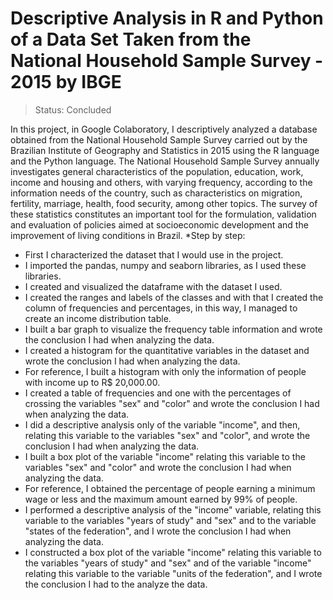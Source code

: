 # Descriptive Analysis in R and Python of a Data Set Taken from the National Household Sample Survey - 2015 by IBGE

> Status: Concluded

In this project, in Google Colaboratory, I descriptively analyzed a database obtained from the National Household Sample Survey carried out by the Brazilian Institute of Geography and Statistics in 2015 using the R language and the Python language. The National Household Sample Survey annually investigates general characteristics of the population, education, work, income and housing and others, with varying frequency, according to the information needs of the country, such as characteristics on migration, fertility, marriage, health, food security, among other topics. The survey of these statistics constitutes an important tool for the formulation, validation and evaluation of policies aimed at socioeconomic development and the improvement of living conditions in Brazil.
*Step by step:
- First I characterized the dataset that I would use in the project.
- I imported the pandas, numpy and seaborn libraries, as I used these libraries.
- I created and visualized the dataframe with the dataset I used.
- I created the ranges and labels of the classes and with that I created the column of frequencies and percentages, in this way, I managed to create an income distribution table.
- I built a bar graph to visualize the frequency table information and wrote the conclusion I had when analyzing the data.
- I created a histogram for the quantitative variables in the dataset and wrote the conclusion I had when analyzing the data.
- For reference, I built a histogram with only the information of people with income up to R$ 20,000.00.
- I created a table of frequencies and one with the percentages of crossing the variables "sex" and "color" and wrote the conclusion I had when analyzing the data.
- I did a descriptive analysis only of the variable "income", and then, relating this variable to the variables "sex" and "color", and wrote the conclusion I had when analyzing the data.
- I built a box plot of the variable "income" relating this variable to the variables "sex" and "color" and wrote the conclusion I had when analyzing the data.
- For reference, I obtained the percentage of people earning a minimum wage or less and the maximum amount earned by 99% of people.
- I performed a descriptive analysis of the "income" variable, relating this variable to the variables "years of study" and "sex" and to the variable "states of the federation", and I wrote the conclusion I had when analyzing the data.
- I constructed a box plot of the variable "income" relating this variable to the variables "years of study" and "sex" and of the variable "income" relating this variable to the variable "units of the federation", and I wrote the conclusion I had to the analyze the data.
